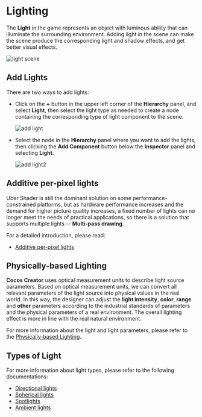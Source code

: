 # Lighting

The __Light__ in the game represents an object with luminous ability that can illuminate the surrounding environment. Adding light in the scene can make the scene produce the corresponding light and shadow effects, and get better visual effects.

![light scene](light/lighting.png)

## Add Lights

There are two ways to add lights:

- Click on the __+__ button in the upper left corner of the __Hierarchy__ panel, and select __Light__, then select the light type as needed to create a node containing the corresponding type of light component to the scene.

  ![add light](light/add-light.png)

- Select the node in the __Hierarchy__ panel where you want to add the lights, then clicking the __Add Component__ button below the __Inspector__ panel and selecting __Light__.

  ![add light2](light/add-light2.png)

## Additive per-pixel lights

Uber Shader is still the dominant solution on some performance-constrained platforms, but as hardware performance increases and the demand for higher picture quality increases, a fixed number of lights can no longer meet the needs of practical applications, so there is a solution that supports multiple lights -- **Multi-pass drawing**.

For a detailed introduction, please read:

- [Additive per-pixel lights](light/additive-per-pixel-lights.md)

## Physically-based Lighting

__Cocos Creator__ uses optical measurement units to describe light source parameters. Based on optical measurement units, we can convert all relevant parameters of the light source into physical values in the real world. In this way, the designer can adjust the __light intensity__, __color__, __range__ and __other__ parameters according to the industrial standards of parameters and the physical parameters of a real environment. The overall lighting effect is more in line with the real natural environment.

For more information about the light and light parameters, please refer to the [Physically-based Lighting](./light/pbr-lighting.md).

## Types of Light

For more information about light types, please refer to the following documentations:

- [Directional lights](light/lightType/dir-light.md)
- [Spherical lights](light/lightType/sphere-light.md)
- [Spotlights](light/lightType/spot-light.md)
- [Ambient lights](light/lightType/ambient.md)
